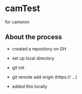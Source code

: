 camTest
=======

for cameron

About the process
-----------------

-   created a repository on GH

-   set up local directory

-   git init

-   git remote add origin (https:// ...)

-   added this locally

 

 
